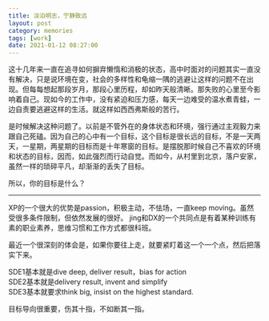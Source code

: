 ```yaml
---
title: 淡泊明志，宁静致远
layout: post
category: memories
tags: [work]
date: 2021-01-12 08:27:00
---
```


这十几年来一直在追寻如何摒弃懒惰和消极的状态，高中时面对的问题其实一直没有解决，只是说环境在变，社会的多样性和龟缩一隅的逃避让这样的问题不在出现。但每每想起那段岁月，那段心里历程，却如昨天般清晰。那失败的心里至今影响着自己。现如今的工作中，没有紧迫和压力感，每天一边难受的温水煮青蛙，一边自责要逃避这样的生活。就这样如西西弗斯般的苦行。

是时候解决这种问题了。以前是不管外在的身体状态和环境，强行通过主观毅力来跟自己死磕。因为自己的心中有一个目标，这个目标是很长远的目标，不是一天两天，一星期，两星期的目标而是十年寒窗的目标。是摆脱那时候自己不喜欢的环境和状态的目标，因而，如此强烈而行动自觉。而如今，从村里到北京，落户安家，虽然一样的琐碎平凡，却渐渐的丢失了目标。

所以，你的目标是什么？

---

XP的一个很大的优势是passion，积极主动，不怯场，一直keep moving。虽然受很多条件限制，但依然发展的很好。
jing和DX的一个共同点是有着某种训练有素的职业素养，思维习惯和工作方式都很科班。

最近一个很深刻的体会是，如果你要往上走，就要紧盯着这一个一个点，然后把落实下来。

SDE1基本就是dive deep, deliver result，bias for action  
SDE2基本就是delivery result, invent and simplify  
SDE3基本就要求think big, insist on the highest standard.  


目标导向很重要，伤其十指，不如断其一指。

